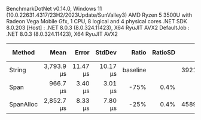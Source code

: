 
BenchmarkDotNet v0.14.0, Windows 11 (10.0.22631.4317/23H2/2023Update/SunValley3)
AMD Ryzen 5 3500U with Radeon Vega Mobile Gfx, 1 CPU, 8 logical and 4 physical cores
.NET SDK 8.0.203
  [Host]     : .NET 8.0.3 (8.0.324.11423), X64 RyuJIT AVX2
  DefaultJob : .NET 8.0.3 (8.0.324.11423), X64 RyuJIT AVX2


 Method    | Mean       | Error    | StdDev   | Ratio    | RatioSD | Gen0      | Allocated | Alloc Ratio |
---------- |-----------:|---------:|---------:|---------:|--------:|----------:|----------:|------------:|
 String    | 3,793.9 μs | 11.47 μs | 10.17 μs | baseline |         | 3921.8750 | 8206562 B |             |
 Span      |   966.7 μs |  3.40 μs |  3.01 μs |     -75% |    0.4% |         - |       1 B |     -100.0% |
 SpanAlloc | 2,852.7 μs |  8.33 μs |  7.80 μs |     -25% |    0.4% | 4589.8438 | 9600002 B |      +17.0% |
